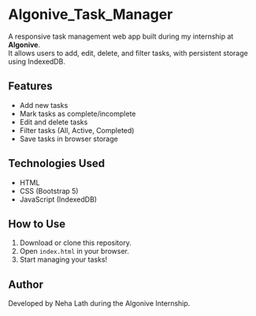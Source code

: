 # Algonive_Task_Manager

A responsive task management web app built during my internship at **Algonive**.  
It allows users to add, edit, delete, and filter tasks, with persistent storage using IndexedDB.

## Features
- Add new tasks
- Mark tasks as complete/incomplete
- Edit and delete tasks
- Filter tasks (All, Active, Completed)
- Save tasks in browser storage

## Technologies Used
- HTML
- CSS (Bootstrap 5)
- JavaScript (IndexedDB)

## How to Use
1. Download or clone this repository.
2. Open `index.html` in your browser.
3. Start managing your tasks!

## Author
Developed by Neha Lath during the Algonive Internship.

